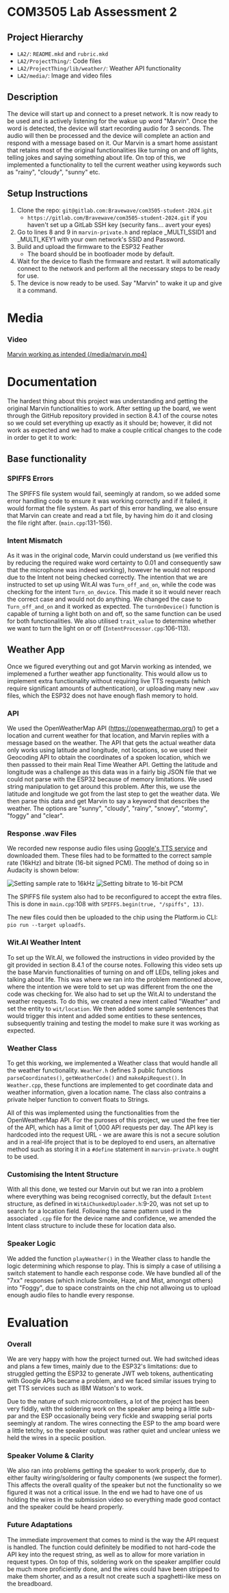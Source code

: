 # COM3505 Lab Assessment 2

## Project Hierarchy

-  `LA2/`: `README.mkd` and `rubric.mkd`
-  `LA2/ProjectThing/`: Code files
-  `LA2/ProjectThing/lib/weather/`: Weather API functionality
-  `LA2/media/`: Image and video files

## Description

The device will start up and connect to a preset network. It is now ready to be used and is actively listening for the wakue up word "Marvin". Once the word is detected, the device will start recording audio for 3 seconds. The audio will then be processed and the device will complete an action and respond with a message based on it. Our Marvin is a smart home assistant that retains most of the original functionalities like turning on and off lights, telling jokes and saying something about life. On top of this, we implemented a functionality to tell the current weather using keywords such as "rainy", "cloudy", "sunny" etc.

## Setup Instructions

1. Clone the repo: `git@gitlab.com:Bravewave/com3505-student-2024.git`
   * `https://gitlab.com/Bravewave/com3505-student-2024.git` if you haven't set up a GitLab SSH key (security fans... avert your eyes)
2. Go to lines 8 and 9 in `marvin-private.h` and replace _MULTI_SSID1 and _MULTI_KEY1 with your own network's SSID and Password.
3. Build and upload the firmware to the ESP32 Feather
	* The board should be in bootloader mode by default.
4. Wait for the device to flash the firmware and restart. It will automatically connect to the network and perform all the necessary steps to be ready for use.
5. The device is now ready to be used. Say "Marvin" to wake it up and give it a command.

# Media

### Video

[Marvin working as intended (/media/marvin.mp4)](https://gitlab.com/Bravewave/com3505-student-2024/-/blob/main/LA2/media/marvin.mp4?ref_type=heads)

# Documentation

The hardest thing about this project was understanding and getting the original Marvin functionalities to work. After setting up the board, we went through the GitHub repository provided in section 8.4.1 of the course notes so we could set everything up exactly as it should be; however, it did not work as expected and we had to make a couple critical changes to the code in order to get it to work:

## Base functionality

### SPIFFS Errors

The SPIFFS file system would fail, seemingly at random, so we added some error handling code to ensure it was working correctly and if it failed, it would format the file system. As part of this error handling, we also ensure that Marvin can create and read a txt file, by having him do it and closing the file right after. (`main.cpp`:131-156).

### Intent Mismatch

As it was in the original code, Marvin could understand us (we verified this by reducing the required wake word certainty to 0.01 and consequently saw that the microphone was indeed working), however he would not respond due to the Intent not being checked correctly. The intention that we are instructed to set up using Wit.AI was `Turn_off_and_on`, while the code was checking for the intent `Turn_on_device`. This made it so it would never reach the correct case and would not do anything. We changed the case to `Turn_off_and_on` and it worked as expected. The `turnOnDevice()` function is capable of turning a light both on and off, so the same function can be used for both functionalities. We also utilised `trait_value` to determine whether we want to turn the light on or off (`IntentProcessor.cpp`:106-113).

## Weather App

Once we figured everything out and got Marvin working as intended, we implemened a further weather app functionality. This would allow us to implement extra functionality without requiring live TTS requests (which require significant amounts of authentication), or uploading many new `.wav` files, which the ESP32 does not have enough flash memory to hold.

### API

We used the OpenWeatherMap API (https://openweathermap.org/) to get a location and current weather for that location, and Marvin replies with a message based on the weather. The API that gets the actual weather data only works using latitude and longitude, not locations, so we used their Geocoding API to obtain the coordinates of a spoken location, which we then passsed to their main Real Time Weather API. Getting the latitude and longitude was a challenge as this data was in a fairly big JSON file that we could not parse with the ESP32 because of memory limitations. We used string manipulation to get around this problem. After this, we use the latitude and longitude we got from the last step to get the weather data. We then parse this data and get Marvin to say a keyword that describes the weather. The options are "sunny", "cloudy", "rainy", "snowy", "stormy", "foggy" and "clear". 

### Response .wav Files

We recorded new response audio files using [Google's TTS service](https://console.cloud.google.com/vertex-ai/generative/speech/text-to-speech?project=marvin-424212) and downloaded them. These files had to be formatted to the correct sample rate (16kHz) and bitrate (16-bit signed PCM). The method of doing so in Audacity is shown below:

![Setting sample rate to 16kHz](media/audacity1.png)
![Setting bitrate to 16-bit PCM](media/audacity2.png)

The SPIFFS file system also had to be reconfigured to accept the extra files. This is done in `main.cpp`:108 with `SPIFFS.begin(true, "/spiffs", 13)`.

The new files could then be uploaded to the chip using the Platform.io CLI: `pio run --target uploadfs`.

### Wit.AI Weather Intent

To set up the Wit.AI, we followed the instructions in video provided by the git provided in section 8.4.1 of the course notes. Following this video sets up the base Marvin functionalities of turning on and off LEDs, telling jokes and talking about life. This was where we ran into the problem mentioned above, where the intention we were told to set up was different from the one the code was checking for. We also had to set up the Wit.AI to understand the weather requests. To do this, we created a new intent called "Weather" and set the entity to `wit/location`. We then added some sample sentences that would trigger this intent and added some entities to these sentences, subsequently training and testing the model to make sure it was working as expected.

### Weather Class

To get this working, we implemented a Weather class that would handle all the weather functionality. `Weather.h` defines 3 public functions `parseCoordinates()`, `getWeatherCode()` and `makeApiRequest()`. In `Weather.cpp`, these functions are implemented to get coordinate data and weather information, given a location name. The class also contrains a private helper function to convert floats to Strings.

All of this was implemented using the functionalities from the OpenWeatherMap API. For the puroses of this project, we used the free tier of the API, which has a limit of 1,000 API requests per day. The API key is hardcoded into the request URL - we are aware this is not a secure solution and in a real-life project that is to be deployed to end users, an alternative method such as storing it in a `#define` statement in `marvin-private.h` ought to be used.

### Customising the Intent Structure

With all this done, we tested our Marvin out but we ran into a problem where everything was being recognised correctly, but the default `Intent` structure, as defined in `WitAiChunkedUploader.h`:9-20, was not set up to search for a location field. Following the same pattern used in the associated `.cpp` file for the device name and confidence, we amended the Intent class structure to include these for location data also.

### Speaker Logic

We added the function `playWeather()` in the Weather class to handle the logic determining which response to play. This is simply a case of utilising a switch statement to handle each response code. We have bundled all of the "7xx" responses (which include Smoke, Haze, and Mist, amongst others) into "Foggy", due to space constraints on the chip not allwoing us to upload enough audio files to handle every response.

# Evaluation

### Overall

We are very happy with how the project turned out. We had switched ideas and plans a few times, mainly due to the ESP32's limitations: due to struggled getting the ESP32 to generate JWT web tokens, authenticating with Google APIs became a problem, and we faced similar issues trying to get TTS services such as IBM Watson's to work.

Due to the nature of such microcontrollers, a lot of the project has been very fiddly, with the soldering work on the speaker amp being a little sub-par and the ESP occasionally being very fickle and swapping serial ports seemingly at random. The wires connecting the ESP to the amp board were a little tetchy, so the speaker output was rather quiet and unclear unless we held the wires in a speciic position.

### Speaker Volume & Clarity

We also ran into problems getting the speaker to work properly, due to either faulty wiring/soldering or faulty components (we suspect the former). This affects the overall quality of the speaker but not the functionality so we figured it was not a critical issue. In the end we had to have one of us holding the wires in the submission video so everything made good contact and the speaker could be heard properly.

### Future Adaptations

The immediate improvement that comes to mind is the way the API request is handled. The function could definitely be modified to not hard-code the API key into the request string, as well as to allow for more variation in request types. On top of this, soldering work on the speaker amplifier could be much more proficiently done, and the wires could have been stripped to make them shorter, and as a result not create such a spaghetti-like mess on the breadboard.